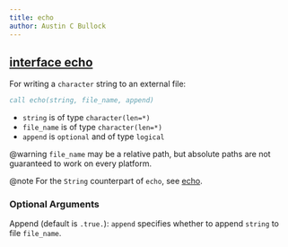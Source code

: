 ```yaml
---
title: echo
author: Austin C Bullock
---
```


## [interface echo](../../interface/echo.html)

For writing a `character` string to an external file:

```fortran
call echo(string, file_name, append)
```

* `string` is of type `character(len=*)`
* `file_name` is of type `character(len=*)`
* `append` is `optional` and of type `logical`

@warning `file_name` may be a relative path, but absolute paths are not guaranteed to work on every platform.

@note For the `String` counterpart of `echo`, see [echo](string-methods.html#echo).

### Optional Arguments

Append (default is `.true.`): `append` specifies whether to append `string` to file `file_name`.
